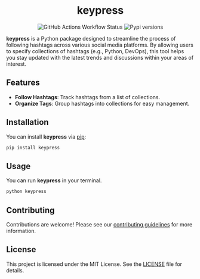 <h1 align="center">keypress</h1>

<p align="center">
<img alt="GitHub Actions Workflow Status" src="https://img.shields.io/github/actions/workflow/status/HYP3R00T/keypress/pypi_publish.yml?style=for-the-badge&labelColor=%2324273a&color=%23b7bdf8">
<a src="https://pypi.org/project/keypress/" target="_blank">
<img alt="Pypi versions" src="https://img.shields.io/pypi/v/keypress?style=for-the-badge&labelColor=%2324273a&color=%23b7bdf8">
</a>
</p>

**keypress** is a Python package designed to streamline the process of following hashtags across various social media platforms. By allowing users to specify collections of hashtags (e.g., Python, DevOps), this tool helps you stay updated with the latest trends and discussions within your areas of interest.

## Features

- **Follow Hashtags**: Track hashtags from a list of collections.
- **Organize Tags**: Group hashtags into collections for easy management.

## Installation

You can install **keypress** via [pip](https://pypi.org/project/keypress/):

```bash
pip install keypress
```

## Usage

You can run **keypress** in your terminal.

```bash
python keypress
```

## Contributing

Contributions are welcome! Please see our [contributing guidelines](CONTRIBUTING.md) for more information.

## License

This project is licensed under the MIT License. See the [LICENSE](LICENSE) file for details.